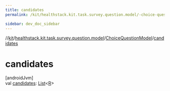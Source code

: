 ```yaml
---
title: candidates
permalink: /kit/healthstack.kit.task.survey.question.model/-choice-question-model/candidates.html

sidebar: dev_doc_sidebar
---
```

//[kit](../../../index.html)/[healthstack.kit.task.survey.question.model](../index.html)/[ChoiceQuestionModel](index.html)/[candidates](candidates.html)



# candidates



[androidJvm]\
val [candidates](candidates.html): [List](https://kotlinlang.org/api/latest/jvm/stdlib/kotlin.collections/-list/index.html)&lt;[R](index.html)&gt;




